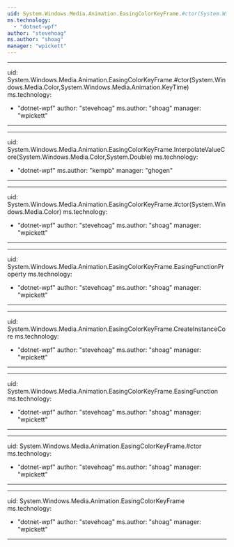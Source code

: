 ```yaml
---
uid: System.Windows.Media.Animation.EasingColorKeyFrame.#ctor(System.Windows.Media.Color,System.Windows.Media.Animation.KeyTime,System.Windows.Media.Animation.IEasingFunction)
ms.technology: 
  - "dotnet-wpf"
author: "stevehoag"
ms.author: "shoag"
manager: "wpickett"
---
```


---
uid: System.Windows.Media.Animation.EasingColorKeyFrame.#ctor(System.Windows.Media.Color,System.Windows.Media.Animation.KeyTime)
ms.technology: 
  - "dotnet-wpf"
author: "stevehoag"
ms.author: "shoag"
manager: "wpickett"
---

---
uid: System.Windows.Media.Animation.EasingColorKeyFrame.InterpolateValueCore(System.Windows.Media.Color,System.Double)
ms.technology: 
  - "dotnet-wpf"
ms.author: "kempb"
manager: "ghogen"
---

---
uid: System.Windows.Media.Animation.EasingColorKeyFrame.#ctor(System.Windows.Media.Color)
ms.technology: 
  - "dotnet-wpf"
author: "stevehoag"
ms.author: "shoag"
manager: "wpickett"
---

---
uid: System.Windows.Media.Animation.EasingColorKeyFrame.EasingFunctionProperty
ms.technology: 
  - "dotnet-wpf"
author: "stevehoag"
ms.author: "shoag"
manager: "wpickett"
---

---
uid: System.Windows.Media.Animation.EasingColorKeyFrame.CreateInstanceCore
ms.technology: 
  - "dotnet-wpf"
author: "stevehoag"
ms.author: "shoag"
manager: "wpickett"
---

---
uid: System.Windows.Media.Animation.EasingColorKeyFrame.EasingFunction
ms.technology: 
  - "dotnet-wpf"
author: "stevehoag"
ms.author: "shoag"
manager: "wpickett"
---

---
uid: System.Windows.Media.Animation.EasingColorKeyFrame.#ctor
ms.technology: 
  - "dotnet-wpf"
author: "stevehoag"
ms.author: "shoag"
manager: "wpickett"
---

---
uid: System.Windows.Media.Animation.EasingColorKeyFrame
ms.technology: 
  - "dotnet-wpf"
author: "stevehoag"
ms.author: "shoag"
manager: "wpickett"
---
